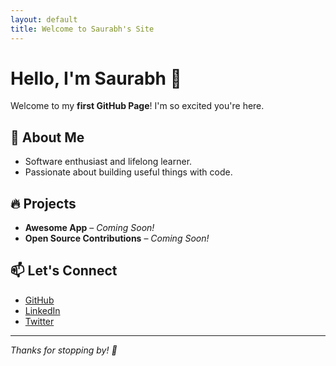 ```yaml
---
layout: default
title: Welcome to Saurabh's Site
---
```


# Hello, I'm Saurabh 👋

Welcome to my **first GitHub Page**! I'm so excited you're here.

## 🚀 About Me
- Software enthusiast and lifelong learner.
- Passionate about building useful things with code.

## 🔥 Projects
- **Awesome App** – _Coming Soon!_
- **Open Source Contributions** – _Coming Soon!_

## 📫 Let's Connect
- [GitHub](https://github.com/saurabhusername)
- [LinkedIn](https://linkedin.com/in/saurabhprofile)
- [Twitter](https://twitter.com/saurabhtwitter)

---

_Thanks for stopping by! 🌟_
